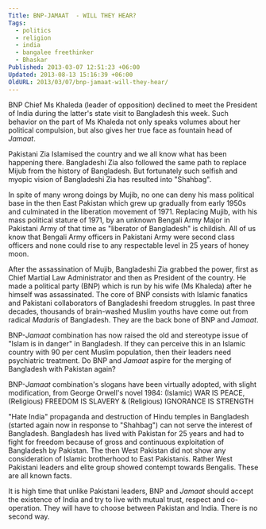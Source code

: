 ```yaml
---
Title: BNP-JAMAAT  - WILL THEY HEAR?
Tags:
  - politics
  - religion
  - india
  - bangalee freethinker
  - Bhaskar
Published: 2013-03-07 12:51:23 +06:00
Updated: 2013-08-13 15:16:39 +06:00
OldURL: 2013/03/07/bnp-jamaat-will-they-hear/
---
```


BNP Chief Ms Khaleda (leader of opposition) declined to meet the President of India during the latter's state visit to Bangladesh this week. Such behavior on the part of Ms Khaleda not only speaks volumes about her political compulsion, but also gives her true face as fountain head of <em>Jamaat</em>. 

Pakistani Zia Islamised the country and we all know what has been happening there. Bangladeshi Zia also followed the same path to replace Mijub from the history of Bangladesh. But fortunately such selfish and myopic vision of Bangladeshi Zia has resulted into "Shahbag". 

In spite of many wrong doings by Mujib, no one can deny his mass political base in the then East Pakistan which grew up gradually from early 1950s and culminated in the liberation movement of 1971. Replacing Mujib, with his mass political stature of 1971, by an unknown Bengali Army Major in Pakistani Army of that time as "liberator of Bangladesh" is childish. All of us know that Bengali Army officers in Pakistani Army were second class officers and none could rise to any respectable level in 25 years of honey moon. 

After the assassination of Mujib, Bangladeshi Zia grabbed the power, first as Chief Martial Law Administrator and then as President of the country. He made a political party (BNP) which is run by his wife (Ms Khaleda) after he himself was assassinated. The core of BNP consists with Islamic fanatics and Pakistani collaborators of Bangladeshi freedom struggles. In past three decades, thousands of brain-washed Muslim youths have come out from radical <em>Madaris</em> of Bangladesh. They are the back bone of BNP and <em>Jamaat</em>.

BNP-<em>Jamaat</em> combination has now raised the old and stereotype issue of "Islam is in danger" in Bangladesh. If they can perceive this in an Islamic country with 90 per cent Muslim population, then their leaders need psychiatric treatment. Do BNP and <em>Jamaat</em> aspire for the merging of Bangladesh with Pakistan again?

BNP-<em>Jamaat</em> combination's slogans have been virtually adopted, with slight modification, from George Orwell's novel 1984: (Islamic) WAR IS PEACE, (Religious) FREEDOM IS SLAVERY &amp; (Religious) IGNORANCE IS STRENGTH

"Hate India" propaganda and destruction of Hindu temples in Bangladesh (started again now in response to "Shahbag") can not serve the interest of Bangladesh. Bangladesh has lived with Pakistan for 25 years and had to fight for freedom because of gross and continuous exploitation of Bangladesh by Pakistan. The then West Pakistan did not show any consideration of Islamic brotherhood to East Pakistanis. Rather West Pakistani leaders and elite group showed contempt towards Bengalis. These are all known facts.

It is high time that unlike Pakistani leaders, BNP and <em>Jamaat</em> should accept the existence of India and try to live with mutual trust, respect and co-operation. They will have to choose between Pakistan and India. There is no second way. 

